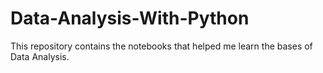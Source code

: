 # Data-Analysis-With-Python

This repository contains the notebooks that helped me learn the bases of Data Analysis.
